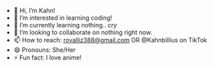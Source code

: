 - 👋 Hi, I’m Kahn!
- 👀 I’m interested in learning coding!
- 🌱 I’m currently learning nothing.. *cry*
- 💞️ I’m looking to collaborate on nothing right now.
- 📫 How to reach: royalliz388@gmail.com OR @Kahnbillius on TikTok
- 😄 Pronouns: She/Her
- ⚡ Fun fact: I love anime!

<!---
Kahnbellius/Kahnbellius is a ✨ special ✨ repository because its `README.md` (this file) appears on your GitHub profile.
You can click the Preview link to take a look at your changes.
--->
